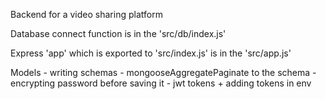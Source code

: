 Backend for a video sharing platform

Database connect function is in the 'src/db/index.js'

Express 'app' which is exported to 'src/index.js' is in the 'src/app.js'

Models - writing schemas
       - mongooseAggregatePaginate to the schema
       - encrypting password before saving it
       - jwt tokens + adding tokens in env 